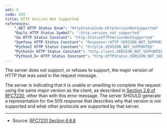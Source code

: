 ```yaml
---
set: 5
code: 505
title: HTTP Version Not Supported
references:
    ".NET HTTP Status Enum": "HttpStatusCode.HttpVersionNotSupported"
    "Rails HTTP Status Symbol": ":http_version_not_supported"
    "Go HTTP Status Constant": "http.StatusHTTPVersionNotSupported"
    "Symfony HTTP Status Constant": "Response::HTTP_VERSION_NOT_SUPPORTED"
    "Python2 HTTP Status Constant": "httplib.VERSION_NOT_SUPPORTED"
    "Python3+ HTTP Status Constant": "http.client.VERSION_NOT_SUPPORTED"
    "Python3.5+ HTTP Status Constant": "http.HTTPStatus.VERSION_NOT_SUPPORTED"
---
```


The server does not support, or refuses to support, the major version of HTTP that was used in the request message.

The server is indicating that it is unable or unwilling to complete the request using the same major version as the client, as described in [Section 2.6 of RFC7230][2], other than with this error message. The server SHOULD generate a representation for the 505 response that describes why that version is not supported and what other protocols are supported by that server.

---

* Source: [RFC7231 Section 6.6.6][1]

[1]: <http://tools.ietf.org/html/rfc7231#section-6.6.6>
[2]: <http://tools.ietf.org/html/rfc7230#section-2.6>
